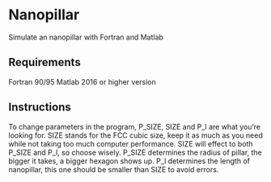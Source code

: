 # Nanopillar
Simulate an nanopillar with Fortran and Matlab

## Requirements

Fortran 90/95
Matlab 2016 or higher version

## Instructions
To change parameters in the program, P_SIZE, SIZE and P_l are what you’re looking for. SIZE stands for the FCC cubic size, keep it as much as you need while not taking too much computer performance. SIZE will effect to both P_SIZE and P_l, so choose wisely. P_SIZE determines the radius of pillar, the bigger it takes, a bigger hexagon shows up. P_l determines the length of nanopillar, this one should be smaller than SIZE to avoid errors.

